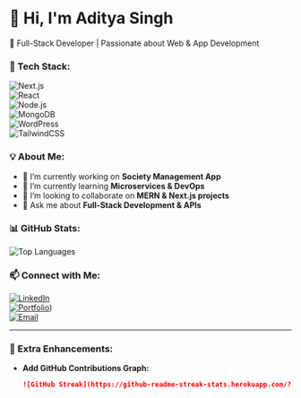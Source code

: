 # 👋 Hi, I'm Aditya Singh  
🚀 Full-Stack Developer | Passionate about Web & App Development  

### 🔧 Tech Stack:
![Next.js](https://img.shields.io/badge/Next.js-000000?style=for-the-badge&logo=next.js&logoColor=white)  
![React](https://img.shields.io/badge/React-20232A?style=for-the-badge&logo=react&logoColor=61DAFB)  
![Node.js](https://img.shields.io/badge/Node.js-43853D?style=for-the-badge&logo=node.js&logoColor=white)  
![MongoDB](https://img.shields.io/badge/MongoDB-4EA94B?style=for-the-badge&logo=mongodb&logoColor=white)  
![WordPress](https://img.shields.io/badge/WordPress-21759B?style=for-the-badge&logo=wordpress&logoColor=white)  
![TailwindCSS](https://img.shields.io/badge/TailwindCSS-38B2AC?style=for-the-badge&logo=tailwind-css&logoColor=white)  

### 💡 About Me:
- 🔭 I’m currently working on **Society Management App**  
- 🌱 I’m currently learning **Microservices & DevOps**  
- 👯 I’m looking to collaborate on **MERN & Next.js projects**  
- 💬 Ask me about **Full-Stack Development & APIs**  

### 📊 GitHub Stats:
![Top Languages](https://github-readme-stats.vercel.app/api/top-langs/?username=adityasingh7402&layout=compact&theme=radical)  

### 📫 Connect with Me:
[![LinkedIn](https://img.shields.io/badge/LinkedIn-0A66C2?style=for-the-badge&logo=linkedin&logoColor=white)](https://linkedin.com/in/aditya-kumar-04412b170/)  
[![Portfolio](https://img.shields.io/badge/Portfolio-000000?style=for-the-badge&logo=vercel&logoColor=white)](https://adityaportfolio-two.vercel.app/))  
[![Email](https://img.shields.io/badge/Gmail-D14836?style=for-the-badge&logo=gmail&logoColor=white)](mailto:adityasingh7402@gmail.com)  

---

### 🎯 Extra Enhancements:
- **Add GitHub Contributions Graph:**  
  ```md
  ![GitHub Streak](https://github-readme-streak-stats.herokuapp.com/?user=adityasingh7402&theme=dark)
